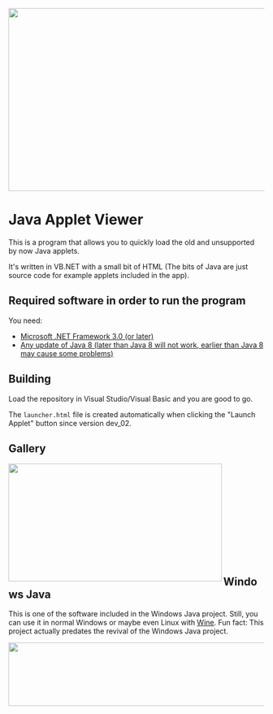 <p align="center">
  <img width="1280" height="360" src="https://github.com/WindowsJavaEdition/JavaAppletViewer/blob/master/JavaAppletViewer/Resources/normal-white.png?raw=true">
</p>

Java Applet Viewer
======
This is a program that allows you to quickly load the old and unsupported by now Java applets. 

It's written in VB.NET with a small bit of HTML (The bits of Java are just source code for example applets included in the app).

Required software in order to run the program
------
You need:
- [Microsoft .NET Framework 3.0 (or later)](https://www.microsoft.com/en-us/download/details.aspx?id=3005 "Download")
- [Any update of Java 8 (later than Java 8 will not work, earlier than Java 8 may cause some problems)](https://www.oracle.com/java/technologies/downloads/#jre8 "Download")

Building
------
Load the repository in Visual Studio/Visual Basic and you are good to go. 

The `launcher.html` file is created automatically when clicking the "Launch Applet" button since version dev_02.

Gallery
------
<img align="left" width="420" height="232" src="https://media.discordapp.net/attachments/1005446407932616756/1006177068565921883/unknown.png">
 
ㅤ
 
ㅤ
 
ㅤ
 
ㅤ
 
ㅤ

ㅤ


Windows Java
------
This is one of the software included in the Windows Java project. Still, you can use it in normal Windows or maybe even Linux with [Wine](https://www.winehq.org "Wine"). Fun fact: This project actually predates the revival of the Windows Java project.


<p align="center">
  <img width="800" height="125" src="https://media.discordapp.net/attachments/829693308972171284/829710872918229062/variation2.png">
</p>
